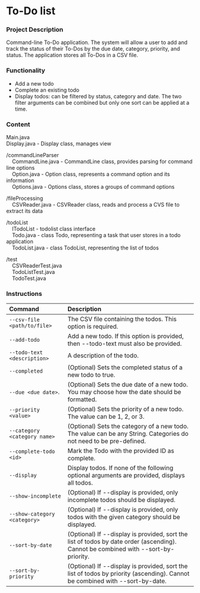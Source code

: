 # To-Do list

### Project Description
Command-line To-Do application. The system will allow a user to add and track the status of their To-Dos by the due date, category, priority, and status. The application stores all To-Dos in a CSV file. 

### Functionality
- Add a new todo
- Complete an existing todo
- Display todos: can be filtered by status, category and date.
The two filter arguments can be combined but only one sort can be applied at a time.

### Content
Main.java<br />
Display.java - Display class, manages view

/commandLineParser 
<br />&nbsp;&nbsp;&nbsp;&nbsp;CommandLine.java - CommandLine class, provides parsing for command line options
<br />&nbsp;&nbsp;&nbsp;&nbsp;Option.java - Option class, represents a command option and its information
<br />&nbsp;&nbsp;&nbsp;&nbsp;Options.java - Options class, stores a groups of command options

/fileProcessing
<br />&nbsp;&nbsp;&nbsp;&nbsp;CSVReader.java - CSVReader class, reads and process a CVS file to extract its data

/todoList
<br />&nbsp;&nbsp;&nbsp;&nbsp;ITodoList - todolist class interface
<br />&nbsp;&nbsp;&nbsp;&nbsp;Todo.java - class Todo, representing a task that user stores in a todo application
<br />&nbsp;&nbsp;&nbsp;&nbsp;TodoList.java - class TodoList, representing the list of todos

/test
<br />&nbsp;&nbsp;&nbsp;&nbsp;CSVReaderTest.java
<br />&nbsp;&nbsp;&nbsp;&nbsp;TodoListTest.java
<br />&nbsp;&nbsp;&nbsp;&nbsp;TodoTest.java

### Instructions
| Command                                 | Description                             | 
| :------------------                     |   :-------------                            | 
| `--csv-file <path/to/file>`             | The CSV file containing the todos. This option is required. | 
| `--add-todo`                            | Add a new todo. If this option is provided, then --todo-text must also be provided.|                      
| `--todo-text <description>`             | A description of the todo.       |
| `--completed`                           | (Optional) Sets the completed status of a new todo to true.|
| `--due <due date>`.                     | (Optional) Sets the due date of a new todo. You may choose how the date should be formatted.|
| `--priority <value>`                  | (Optional) Sets the priority of a new todo. The value can be 1, 2, or 3. |
| `--category <category name>`            | (Optional) Sets the category of a new todo. The value can be any String. Categories do not need to be pre-defined. |
| `--complete-todo <id>`                  | Mark the Todo with the provided ID as complete.       |
| `--display`                             | Display todos. If none of the following optional arguments are provided, displays all todos.     |
| `--show-incomplete`                     | (Optional) If --display is provided, only incomplete todos should be displayed.    |
|`--show-category <category>`             | (Optional) If --display is provided, only todos with the given category should be displayed.     |
| `--sort-by-date`                        | (Optional) If --display is provided, sort the list of todos by date order (ascending). Cannot be combined with --sort-by- priority.     |
|`--sort-by-priority`                     | (Optional) If --display is provided, sort the list of todos by priority (ascending). Cannot be combined with --sort-by-date.      |
